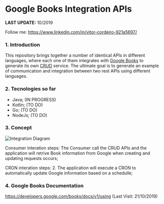 # Google Books Integration APIs

**LAST UPDATE:** 10/2019

Follow me: https://www.linkedin.com/in/vitor-cordeiro-921a5697/

### 1. Introduction

This repository brings together a number of identical APIs in different languages, where each one of them integrates with [Google Books](https://developers.google.com/books/docs/v1/using) to generate its own [CRUD](https://en.wikipedia.org/wiki/Create,_read,_update_and_delete) service.
The ultimate goal is to generate an example of communication and integration between two rest APIs using different languages.

### 2. Tecnologies so far

- Java; (IN PROGRESS)
- Kotlin; (TO DO)
- Go; (TO DO)
- NodeJs; (TO DO)

### 3. Concept

![Integration Diagram](https://raw.githubusercontent.com/vitorfmc/google-books-integration-api/master/integrations_chart.png)

  Consumer interation steps:
  The Consumer call the CRUD APIs and the application will retrive Book information from Google when creating and updating requests occurs;

  CRON interation steps:
  2. The application will execute a CRON to automatically update Google information based on a schedulle;

### 4. Google Books Documentation

https://developers.google.com/books/docs/v1/using (Last Visit: 21/10/2019)
